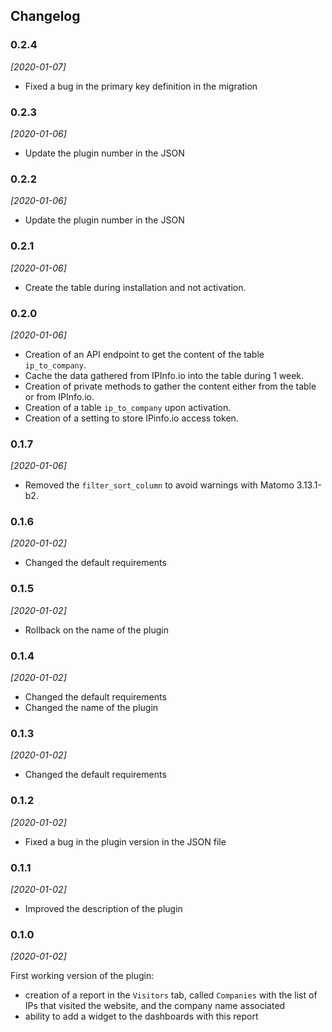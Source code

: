 ## Changelog

### 0.2.4

*[2020-01-07]*

- Fixed a bug in the primary key definition in the migration

### 0.2.3

*[2020-01-06]*

- Update the plugin number in the JSON

### 0.2.2

*[2020-01-06]*

- Update the plugin number in the JSON

### 0.2.1

*[2020-01-06]*

- Create the table during installation and not activation.

### 0.2.0

*[2020-01-06]*

- Creation of an API endpoint to get the content of the table `ip_to_company`.
- Cache the data gathered from IPInfo.io into the table during 1 week.
- Creation of private methods to gather the content either from the table or from IPInfo.io.
- Creation of a table `ip_to_company` upon activation.
- Creation of a setting to store IPinfo.io access token.

### 0.1.7

*[2020-01-06]*

- Removed the `filter_sort_column` to avoid warnings with Matomo 3.13.1-b2.

### 0.1.6

*[2020-01-02]*

- Changed the default requirements

### 0.1.5

*[2020-01-02]*

- Rollback on the name of the plugin

### 0.1.4

*[2020-01-02]*

- Changed the default requirements
- Changed the name of the plugin

### 0.1.3

*[2020-01-02]*

- Changed the default requirements

### 0.1.2

*[2020-01-02]*

- Fixed a bug in the plugin version in the JSON file

### 0.1.1

*[2020-01-02]*

- Improved the description of the plugin

### 0.1.0

*[2020-01-02]*

First working version of the plugin:

- creation of a report in the `Visitors` tab, called `Companies` with the list of IPs that visited the website, and the company name associated
- ability to add a widget to the dashboards with this report
